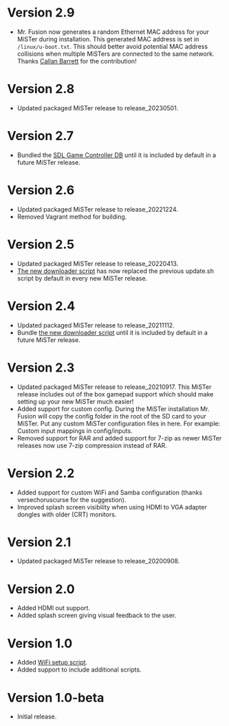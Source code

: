 # Version 2.9

- Mr. Fusion now generates a random Ethernet MAC address for your MiSTer during installation.
  This generated MAC address is set in `/linux/u-boot.txt`. This should better avoid potential
  MAC address collisions when multiple MiSTers are connected to the same network.
  Thanks [Callan Barrett](https://github.com/wizzomafizzo) for the contribution!

# Version 2.8

- Updated packaged MiSTer release to release_20230501.

# Version 2.7

- Bundled the [SDL Game Controller DB](https://github.com/MiSTer-devel/Distribution_MiSTer/blob/main/linux/gamecontrollerdb/gamecontrollerdb.txt) until it is included by default in a future MiSTer release.

# Version 2.6

- Updated packaged MiSTer release to release_20221224.
- Removed Vagrant method for building.

# Version 2.5

- Updated packaged MiSTer release to release_20220413.
- [The new downloader script](https://github.com/MiSTer-devel/Downloader_MiSTer) has now replaced
  the previous update.sh script by default in every new MiSTer release.

# Version 2.4

- Updated packaged MiSTer release to release_20211112.
- Bundle [the new downloader script](https://github.com/MiSTer-devel/Downloader_MiSTer) until
  it is included by default in a future MiSTer release.

# Version 2.3

- Updated packaged MiSTer release to release_20210917. This MiSTer release
  includes out of the box gamepad support which should make setting up your new
  MiSTer much easier!
- Added support for custom config. During the MiSTer installation Mr. Fusion will copy the
  config folder in the root of the SD card to your MiSTer. Put any custom MiSTer configuration
  files in here. For example: Custom input mappings in config/inputs.
- Removed support for RAR and added support for 7-zip as newer MiSTer releases
  now use 7-zip compression instead of RAR.

# Version 2.2

- Added support for custom WiFi and Samba configuration (thanks versechoruscurse
  for the suggestion).
- Improved splash screen visibility when using HDMI to VGA adapter dongles with
  older (CRT) monitors.

# Version 2.1

- Updated packaged MiSTer release to release_20200908.

# Version 2.0

- Added HDMI out support.
- Added splash screen giving visual feedback to the user.

# Version 1.0

- Added [WiFi setup script](https://github.com/MiSTer-devel/Scripts_MiSTer/blob/master/other_authors/wifi.sh).
- Added support to include additional scripts.

# Version 1.0-beta

- Initial release.
